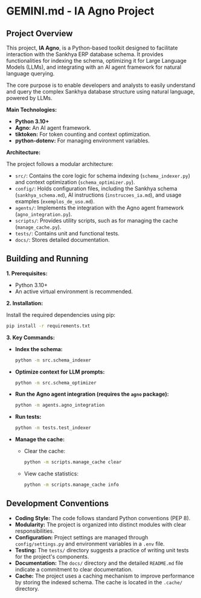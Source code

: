 # GEMINI.md - IA Agno Project

## Project Overview

This project, **IA Agno**, is a Python-based toolkit designed to facilitate interaction with the Sankhya ERP database schema. It provides functionalities for indexing the schema, optimizing it for Large Language Models (LLMs), and integrating with an AI agent framework for natural language querying.

The core purpose is to enable developers and analysts to easily understand and query the complex Sankhya database structure using natural language, powered by LLMs.

**Main Technologies:**

*   **Python 3.10+**
*   **Agno:** An AI agent framework.
*   **tiktoken:** For token counting and context optimization.
*   **python-dotenv:** For managing environment variables.

**Architecture:**

The project follows a modular architecture:

*   `src/`: Contains the core logic for schema indexing (`schema_indexer.py`) and context optimization (`schema_optimizer.py`).
*   `config/`: Holds configuration files, including the Sankhya schema (`sankhya_schema.md`), AI instructions (`instrucoes_ia.md`), and usage examples (`exemplos_de_uso.md`).
*   `agents/`: Implements the integration with the Agno agent framework (`agno_integration.py`).
*   `scripts/`: Provides utility scripts, such as for managing the cache (`manage_cache.py`).
*   `tests/`: Contains unit and functional tests.
*   `docs/`: Stores detailed documentation.

## Building and Running

**1. Prerequisites:**

*   Python 3.10+
*   An active virtual environment is recommended.

**2. Installation:**

Install the required dependencies using pip:

```bash
pip install -r requirements.txt
```

**3. Key Commands:**

*   **Index the schema:**
    ```bash
    python -m src.schema_indexer
    ```

*   **Optimize context for LLM prompts:**
    ```bash
    python -m src.schema_optimizer
    ```

*   **Run the Agno agent integration (requires the `agno` package):**
    ```bash
    python -m agents.agno_integration
    ```

*   **Run tests:**
    ```bash
    python -m tests.test_indexer
    ```

*   **Manage the cache:**
    *   Clear the cache:
        ```bash
        python -m scripts.manage_cache clear
        ```
    *   View cache statistics:
        ```bash
        python -m scripts.manage_cache info
        ```

## Development Conventions

*   **Coding Style:** The code follows standard Python conventions (PEP 8).
*   **Modularity:** The project is organized into distinct modules with clear responsibilities.
*   **Configuration:** Project settings are managed through `config/settings.py` and environment variables in a `.env` file.
*   **Testing:** The `tests/` directory suggests a practice of writing unit tests for the project's components.
*   **Documentation:** The `docs/` directory and the detailed `README.md` file indicate a commitment to clear documentation.
*   **Cache:** The project uses a caching mechanism to improve performance by storing the indexed schema. The cache is located in the `.cache/` directory.
